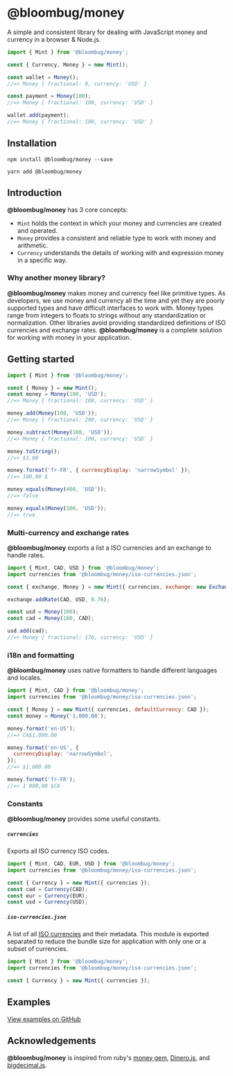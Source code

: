 # @bloombug/money

A simple and consistent library for dealing with JavaScript money and currency in a browser & Node.js.

```js
import { Mint } from '@bloombug/money';

const { Currency, Money } = new Mint();

const wallet = Money();
//=> Money { fractional: 0, currency: 'USD' }

const payment = Money(100);
//=> Money { fractional: 100, currency: 'USD' }

wallet.add(payment);
//=> Money { fractional: 100, currency: 'USD' }
```

## Installation

```shell
npm install @bloombug/money --save
```

```shell
yarn add @bloombug/money
```

## Introduction

**@bloombug/money** has 3 core concepts:

- `Mint` holds the context in which your money and currencies are created and operated.
- `Money` provides a consistent and reliable type to work with money and arithmetic.
- `Currency` understands the details of working with and expression money in a specific way.

### Why another money library?

**@bloombug/money** makes money and currency feel like primitive types. As developers, we use money and currency all the time and yet they are poorly supported types and have difficult interfaces to work with. Money types range from integers to floats to strings without any standardization or normalization. Other libraries avoid providing standardized definitions of ISO currencies and exchange rates. **@bloombug/money** is a complete solution for working with money in your application.

## Getting started

```js
import { Mint } from '@bloombug/money';

const { Money } = new Mint();
const money = Money(100, 'USD');
//=> Money { fractional: 100, currency: 'USD' }

money.add(Money(100, 'USD'));
//=> Money { fractional: 200, currency: 'USD' }

money.subtract(Money(100, 'USD'));
//=> Money { fractional: 100, currency: 'USD' }

money.toString();
//=> $1.00

money.format('fr-FR', { currencyDisplay: 'narrowSymbol' });
//=> 100,00 $

money.equals(Money(400, 'USD'));
//=> false

money.equals(Money(100, 'USD'));
//=> true
```

### Multi-currency and exchange rates

**@bloombug/money** exports a list a ISO currencies and an exchange to handle rates.

```js
import { Mint, CAD, USD } from '@bloombug/money';
import currencies from '@bloombug/money/iso-currencies.json';

const { exchange, Money } = new Mint({ currencies, exchange: new Exchange() });

exchange.addRate(CAD, USD, 0.76);

const usd = Money(100);
const cad = Money(100, CAD);

usd.add(cad);
//=> Money { fractional: 176, currency: 'USD' }
```

### i18n and formatting

**@bloombug/money** uses native formatters to handle different languages and locales.

```js
import { Mint, CAD } from '@bloombug/money';
import currencies from '@bloombug/money/iso-currencies.json';

const { Money } = new Mint({ currencies, defaultCurrency: CAD });
const money = Money('1,000.00');

money.format('en-US');
//=> CA$1,000.00

money.format('en-US', {
  currencyDisplay: 'narrowSymbol',
});
//=> $1,000.00

money.format('fr-FR');
//=> 1 000,00 $CA
```

### Constants

**@bloombug/money** provides some useful constants.

##### `currencies`

Exports all ISO currency ISO codes.

```js
import { Mint, CAD, EUR, USD } from '@bloombug/money';
import currencies from '@bloombug/money/iso-currencies.json';

const { Currency } = new Mint({ currencies });
const cad = Currency(CAD);
const eur = Currency(EUR);
const usd = Currency(USD);
```

##### `iso-currencies.json`

A list of all [ISO currencies](https://en.wikipedia.org/wiki/ISO_4217#Active_codes) and their metadata. This module is exported separated to reduce the bundle size for application with only one or a subset of currencies.

```js
import { Mint } from '@bloombug/money';
import currencies from '@bloombug/money/iso-currencies.json';

const { Currency } = new Mint({ currencies });
```

## Examples

[View examples on GitHub](https://github.com/macdonaldr93/bloombug-money/tree/main/examples)

## Acknowledgements

**@bloombug/money** is inspired from ruby's [money gem](https://github.com/RubyMoney/money), [Dinero.js](https://github.com/dinerojs/dinero.js), and [bigdecimal.js](https://github.com/srknzl/bigdecimal.js).
